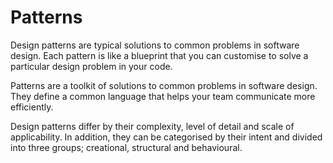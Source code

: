 # Patterns

Design patterns are typical solutions to common problems in software design. Each pattern is like a blueprint that you can customise to solve a particular design problem in your code.

Patterns are a toolkit of solutions to common problems in software design. They define a common language that helps your team communicate more efficiently.

Design patterns differ by their complexity, level of detail and scale of applicability. In addition, they can be categorised by their intent and divided into three groups; creational, structural and behavioural.



